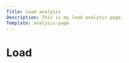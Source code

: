 ```yaml
---
Title: Load analysis
Description: This is my load analysis page.
Template: analysis-page
---
```


# Load
